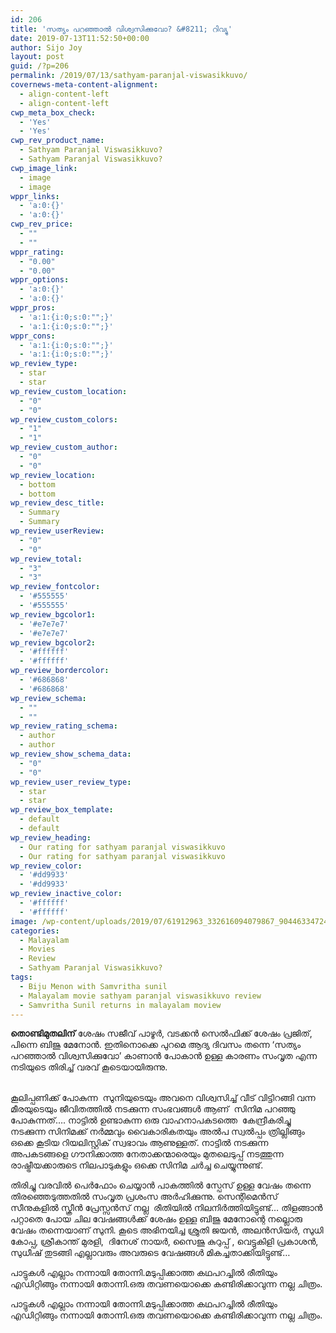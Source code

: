 ```yaml
---
id: 206
title: 'സത്യം പറഞ്ഞാല്‍ വിശ്വസിക്കുവോ? &#8211; റിവ്യു'
date: 2019-07-13T11:52:50+00:00
author: Sijo Joy
layout: post
guid: /?p=206
permalink: /2019/07/13/sathyam-paranjal-viswasikkuvo/
covernews-meta-content-alignment:
  - align-content-left
  - align-content-left
cwp_meta_box_check:
  - 'Yes'
  - 'Yes'
cwp_rev_product_name:
  - Sathyam Paranjal Viswasikkuvo?
  - Sathyam Paranjal Viswasikkuvo?
cwp_image_link:
  - image
  - image
wppr_links:
  - 'a:0:{}'
  - 'a:0:{}'
cwp_rev_price:
  - ""
  - ""
wppr_rating:
  - "0.00"
  - "0.00"
wppr_options:
  - 'a:0:{}'
  - 'a:0:{}'
wppr_pros:
  - 'a:1:{i:0;s:0:"";}'
  - 'a:1:{i:0;s:0:"";}'
wppr_cons:
  - 'a:1:{i:0;s:0:"";}'
  - 'a:1:{i:0;s:0:"";}'
wp_review_type:
  - star
  - star
wp_review_custom_location:
  - "0"
  - "0"
wp_review_custom_colors:
  - "1"
  - "1"
wp_review_custom_author:
  - "0"
  - "0"
wp_review_location:
  - bottom
  - bottom
wp_review_desc_title:
  - Summary
  - Summary
wp_review_userReview:
  - "0"
  - "0"
wp_review_total:
  - "3"
  - "3"
wp_review_fontcolor:
  - '#555555'
  - '#555555'
wp_review_bgcolor1:
  - '#e7e7e7'
  - '#e7e7e7'
wp_review_bgcolor2:
  - '#ffffff'
  - '#ffffff'
wp_review_bordercolor:
  - '#686868'
  - '#686868'
wp_review_schema:
  - ""
  - ""
wp_review_rating_schema:
  - author
  - author
wp_review_show_schema_data:
  - "0"
  - "0"
wp_review_user_review_type:
  - star
  - star
wp_review_box_template:
  - default
  - default
wp_review_heading:
  - Our rating for sathyam paranjal viswasikkuvo
  - Our rating for sathyam paranjal viswasikkuvo
wp_review_color:
  - '#dd9933'
  - '#dd9933'
wp_review_inactive_color:
  - '#ffffff'
  - '#ffffff'
image: /wp-content/uploads/2019/07/61912963_332616094079867_9044633472433389568_n.jpg
categories:
  - Malayalam
  - Movies
  - Review
  - Sathyam Paranjal Viswasikkuvo?
tags:
  - Biju Menon with Samvritha sunil
  - Malayalam movie sathyam paranjal viswasikkuvo review
  - Samvritha Sunil returns in malayalam moview
---
```

**തൊണ്ടിമുതലിന്** ശേഷം സജീവ് പാഴൂർ, വടക്കൻ സെൽഫിക്ക് ശേഷം പ്രജിത്, പിന്നെ ബിജു മേനോൻ. ഇതിനൊക്കെ പുറമെ ആദ്യ ദിവസം തന്നെ &#8216;സത്യം പറഞ്ഞാല്‍ വിശ്വസിക്കുവോ&#8217; കാണാന്‍ പോകാന്‍ ഉള്ള കാരണം സംവൃത എന്ന നടിയുടെ തിരിച്ച് വരവ് കൂടെയായിരുന്നു.&nbsp;

️  
കൂലിപ്പണിക്ക് പോകുന്ന&nbsp; സുനിയുടെയും അവനെ വിശ്വസിച്ച് വീട് വിട്ടിറങ്ങി വന്ന മീരയുടെയും ജീവിതത്തിൽ നടക്കുന്ന സംഭവങ്ങൾ ആണ്&nbsp; സിനിമ പറഞ്ഞു പോകുന്നത്&#8230;. നാട്ടിൽ ഉണ്ടാകുന്ന ഒരു വാഹനാപകടത്തെ&nbsp; കേന്ദ്രീകരിച്ചു നടക്കുന്ന സിനിമക്ക് നർമ്മവും വൈകാരികതയും അൽപ സ്വൽപ്പം ത്രില്ലിങ്ങും ഒക്കെ കൂടിയ റിയലിസ്റ്റിക് സ്വഭാവം ആണുള്ളത്. നാട്ടിൽ നടക്കുന്ന അപകടങ്ങളെ ഗൗനിക്കാത്ത നേതാക്കന്മാരെയും മുതലെടുപ്പ് നടത്തുന്ന രാഷ്ട്രീയക്കാരുടെ നിലപാടുകളും ഒക്കെ സിനിമ ചർച്ച ചെയ്യുന്നുണ്ട്.

  
തിരിച്ചു വരവിൽ പെർഫോം ചെയ്യാൻ പാകത്തിൽ സ്പേസ് ഉള്ള വേഷം തന്നെ തിരഞ്ഞെടുത്തതിൽ സംവൃത പ്രശംസ അർഹിക്കുന്നു. സെന്റിമെൻസ് സീനുകളിൽ സ്ക്രീൻ പ്രേസ്സൻസ് നല്ല&nbsp; രീതിയിൽ നിലനിർത്തിയിട്ടുണ്ട്&#8230; തിളങ്ങാൻ പറ്റാതെ പോയ ചില വേഷങ്ങൾക്ക് ശേഷം ഉള്ള ബിജു മേനോന്റെ നല്ലൊരു വേഷം തന്നെയാണ് സുനി. കൂടെ അഭിനയിച്ച ശ്രുതി ജയൻ, അലൻസിയർ, സുധി കോപ്പ, ശ്രീകാന്ത് മുരളി,&nbsp; ദിനേശ് നായർ, സൈജു കുറുപ്പ് , വെട്ടുകിളി പ്രകാശൻ, സുധീഷ് തുടങ്ങി എല്ലാവരും അവരുടെ വേഷങ്ങൾ മികച്ചതാക്കിയിട്ടുണ്ട്&#8230;

  
പാട്ടുകൾ എല്ലാം നന്നായി തോന്നി.മടുപ്പിക്കാത്ത കഥപറച്ചിൽ രീതിയും എഡിറ്റിങ്ങും നന്നായി തോന്നി.ഒരു തവണയൊക്കെ കണ്ടിരിക്കാവുന്ന നല്ല ചിത്രം.

  
പാട്ടുകൾ എല്ലാം നന്നായി തോന്നി.മടുപ്പിക്കാത്ത കഥപറച്ചിൽ രീതിയും എഡിറ്റിങ്ങും നന്നായി തോന്നി.ഒരു തവണയൊക്കെ കണ്ടിരിക്കാവുന്ന നല്ല ചിത്രം.